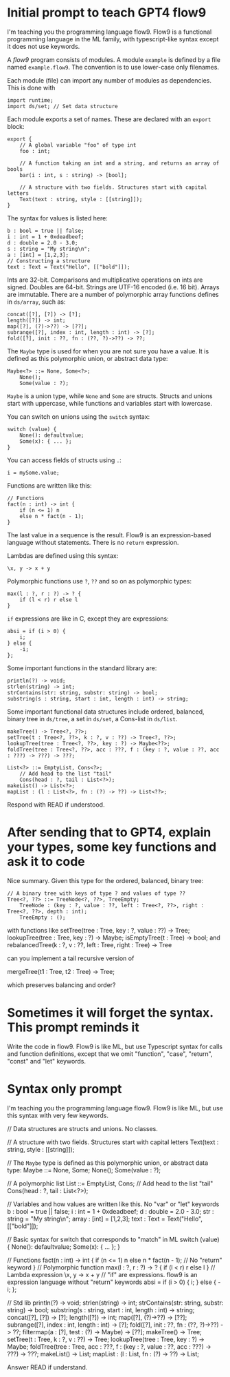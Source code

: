 # Initial prompt to teach GPT4 flow9

I'm teaching you the programming language flow9. Flow9 is a functional programming language in the ML family, with typescript-like syntax except it does not use keywords.

A *flow9* program consists of modules. A module `example` is defined by a file named `example.flow9`.  The convention is to use lower-case only filenames.

Each module (file) can import any number of modules as dependencies. This is done
with

	import runtime;
	import ds/set; // Set data structure

Each module exports a set of names. These are declared with an `export` block:

	export {
		// A global variable "foo" of type int
		foo : int;

		// A function taking an int and a string, and returns an array of bools
		bar(i : int, s : string) -> [bool];

		// A structure with two fields. Structures start with capital letters
		Text(text : string, style : [[string]]);
	}

The syntax for values is listed here:

	b : bool = true || false;
	i : int = 1 + 0xdeadbeef;
	d : double = 2.0 - 3.0;
	s : string = "My string\n";
	a : [int] = [1,2,3];
	// Constructing a structure
	text : Text = Text("Hello", [["bold"]]);

Ints are 32-bit. Comparisons and multiplicative operations on ints are signed.
Doubles are 64-bit. Strings are UTF-16 encoded (i.e. 16 bit). Arrays are immutable. There are a number of polymorphic array functions defines in `ds/array`, such as:

	concat([?], [?]) -> [?];
	length([?]) -> int;
	map([?], (?)->??) -> [??];
	subrange([?], index : int, length : int) -> [?];
	fold([?], init : ??, fn : (??, ?)->??) -> ??;

The `Maybe` type is used for when you are not sure you have a value. It is defined as this polymorphic union, or abstract data type:

	Maybe<?> ::= None, Some<?>;
        None();
        Some(value : ?);

`Maybe` is a union type, while `None` and `Some` are structs. Structs and unions start with uppercase, while functions and variables start with lowercase.

You can switch on unions using the `switch` syntax:

    switch (value) {
        None(): defaultvalue;
        Some(x): { ... };
    }

You can access fields of structs using `.`:

	i = mySome.value;

Functions are written like this:

	// Functions
	fact(n : int) -> int {
		if (n <= 1) n
		else n * fact(n - 1);
	}

The last value in a sequence is the result. Flow9 is an expression-based language without statements. There is no `return` expression.

Lambdas are defined using this syntax:

	\x, y -> x + y

Polymorphic functions use `?`, `??` and so on as polymorphic types:

	max(l : ?, r : ?) -> ? {
		if (l < r) r else l
	}

`if` expressions are like in C, except they are expressions:

	absi = if (i > 0) {
		i;
	} else {
		-i;
	};

Some important functions in the standard library are:

	println(?) -> void;
	strlen(string) -> int;
	strContains(str: string, substr: string) -> bool;
	substring(s : string, start : int, length : int) -> string;

Some important functional data structures include ordered, balanced, binary tree in `ds/tree`, a set in `ds/set`, a Cons-list in `ds/list`.

	makeTree() -> Tree<?, ??>;
	setTree(t : Tree<?, ??>, k : ?, v : ??) -> Tree<?, ??>;
	lookupTree(tree : Tree<?, ??>, key : ?) -> Maybe<??>;
	foldTree(tree : Tree<?, ??>, acc : ???, f : (key : ?, value : ??, acc : ???) -> ???) -> ???;

	List<?> ::= EmptyList, Cons<?>;
		// Add head to the list "tail"
		Cons(head : ?, tail : List<?>);
	makeList() -> List<?>;
	mapList : (l : List<?>, fn : (?) -> ??) -> List<??>;

Respond with READ if understood.

# After sending that to GPT4, explain your types, some key functions and ask it to code

Nice summary. Given this type for the ordered, balanced, binary tree:

	// A binary tree with keys of type ? and values of type ??
	Tree<?, ??> ::= TreeNode<?, ??>, TreeEmpty;
		TreeNode : (key : ?, value : ??, left : Tree<?, ??>, right : Tree<?, ??>, depth : int);
		TreeEmpty : ();

with functions like
setTree(tree : Tree<?, ??>, key : ?, value : ??) -> Tree<?, ??>;
lookupTree(tree : Tree<?, ??>, key : ?) -> Maybe<??>;
isEmptyTree(t : Tree<?, ??>) -> bool;
and
rebalancedTree(k : ?, v : ??, left : Tree<?, ??>, right : Tree<?, ??>) -> Tree<?, ??>

can you implement a tail recursive version of 

mergeTree(t1 : Tree<?, ??>, t2 : Tree<?, ??>) -> Tree<?, ??>;

which preserves balancing and order?

# Sometimes it will forget the syntax. This prompt reminds it

Write the code in flow9. Flow9 is like ML, but use Typescript syntax for calls and function definitions, except that we omit "function", "case", "return", "const" and "let" keywords.

# Syntax only prompt

I'm teaching you the programming language flow9. Flow9 is like ML, but use this syntax with very few keywords.

// Data structures are structs and unions. No classes.

// A structure with two fields. Structures start with capital letters
Text(text : string, style : [[string]]);

// The `Maybe` type is defined as this polymorphic union, or abstract data type:
Maybe<?> ::= None, Some<?>;
	None();
	Some(value : ?);

// A polymorphic list
List<?> ::= EmptyList, Cons<?>;
	// Add head to the list "tail"
	Cons(head : ?, tail : List<?>);

// Variables and how values are written like this. No "var" or "let" keywords
b : bool = true || false;
i : int = 1 + 0xdeadbeef;
d : double = 2.0 - 3.0;
str : string = "My string\n";
array : [int] = [1,2,3];
text : Text = Text("Hello", [["bold"]]);


// Basic syntax for switch that corresponds to "match" in ML
switch (value) {
	None(): defaultvalue;
	Some(x): { ... };
}

// Functions
fact(n : int) -> int {
	if (n <= 1) n
	else n * fact(n - 1); // No "return" keyword
}
// Polymorphic function
max(l : ?, r : ?) -> ? {
	if (l < r) r else l
}
// Lambda expression
\x, y -> x + y
// "if" are expressions. flow9 is an expression language without "return" keywords
absi = if (i > 0) {
	i;
} else {
	-i;
};

// Std lib
println(?) -> void;
strlen(string) -> int;
strContains(str: string, substr: string) -> bool;
substring(s : string, start : int, length : int) -> string;
concat([?], [?]) -> [?];
length([?]) -> int;
map([?], (?)->??) -> [??];
subrange([?], index : int, length : int) -> [?];
fold([?], init : ??, fn : (??, ?)->??) -> ??;
filtermap(a : [?], test : (?) -> Maybe<??>) -> [??];
makeTree() -> Tree<?, ??>;
setTree(t : Tree<?, ??>, k : ?, v : ??) -> Tree<?, ??>;
lookupTree(tree : Tree<?, ??>, key : ?) -> Maybe<??>;
foldTree(tree : Tree<?, ??>, acc : ???, f : (key : ?, value : ??, acc : ???) -> ???) -> ???;
makeList() -> List<?>;
mapList : (l : List<?>, fn : (?) -> ??) -> List<??>;

Answer READ if understand.
